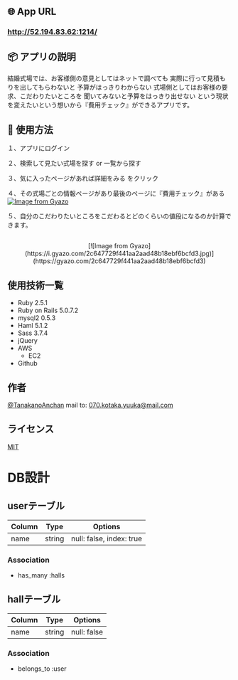 ## 🌐 App URL

### **http://52.194.83.62:1214/**  

## 📦 アプリの説明
結婚式場では、お客様側の意見としてはネットで調べても
実際に行って見積もりを出してもらわないと
予算がはっきりわからない
式場側としてはお客様の要求、こだわりたいところを
聞いてみないと予算をはっきり出せない
という現状を変えたいという想いから『費用チェック』ができるアプリです。

## 💬 使用方法

１、アプリにログイン

２、検索して見たい式場を探す or 一覧から探す

３、気に入ったページがあれば詳細をみる をクリック

４、その式場ごとの情報ページがあり最後のページに『費用チェック』がある
  [![Image from Gyazo](https://i.gyazo.com/51dafe0433f5f53e6eff7e9b96417d6b.jpg)](https://gyazo.com/51dafe0433f5f53e6eff7e9b96417d6b) 

５、自分のこだわりたいところをこだわるとどのくらいの値段になるのか計算できます。


## 
<p align="center">
  [![Image from Gyazo](https://i.gyazo.com/2c647729f441aa2aad48b18ebf6bcfd3.jpg)](https://gyazo.com/2c647729f441aa2aad48b18ebf6bcfd3)
</p>
 
## 使用技術一覧

- Ruby 2.5.1
- Ruby on Rails 5.0.7.2
- mysql2 0.5.3
- Haml 5.1.2
- Sass 3.7.4
- jQuery
- AWS
  - EC2
- Github
 
## 作者
 
[@TanakanoAnchan](https://twitter.com/TanakanoAnchan)
mail to: 070.kotaka.yuuka@mail.com
 
## ライセンス
 
[MIT](http://TomoakiTANAKA.mit-license.org)</blockquote>


# DB設計

## userテーブル
|Column|Type|Options|
|------|----|-------|
|name|string|null: false, index: true|

### Association
- has_many :halls

## hallテーブル

|Column|Type|Options|
|------|----|-------|
|name|string|null: false|

### Association
- belongs_to :user